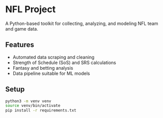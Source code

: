 # NFL Project

A Python-based toolkit for collecting, analyzing, and modeling NFL team and game data.

## Features

- Automated data scraping and cleaning
- Strength of Schedule (SoS) and SRS calculations
- Fantasy and betting analysis
- Data pipeline suitable for ML models

## Setup

```bash
python3 -m venv venv
source venv/bin/activate
pip install -r requirements.txt

